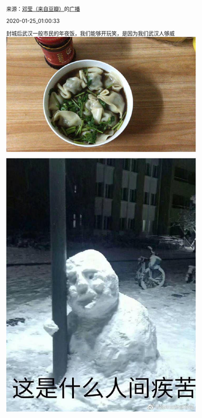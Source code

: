 来源：[邓莹（来自豆瓣）](https://www.douban.com/people/1502959/)的[广播](https://www.douban.com/people/1502959/status/2772640599/)


2020-01-25_01:00:33


封城后武汉一般市民的年夜饭，我们能够开玩笑，是因为我们武汉人够威
![](./pic/2020-01-25_01:00:33-邓莹的广播1.jpg)  

![](./pic/2020-01-25_01:00:33-邓莹的广播2.jpg)  

